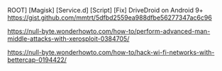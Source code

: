 ROOT] [Magisk] [Service.d] [Script] [Fix] DriveDroid on Android 9+
https://gist.github.com/mmtrt/5dfbd2559ea988dfbe56277347ac6c96


https://null-byte.wonderhowto.com/how-to/perform-advanced-man-middle-attacks-with-xerosploit-0384705/


https://null-byte.wonderhowto.com/how-to/hack-wi-fi-networks-with-bettercap-0194422/